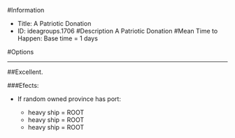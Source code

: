 #Information
 - Title: A Patriotic Donation
 - ID: ideagroups.1706
#Description
A Patriotic Donation
#Mean Time to Happen:
Base time = 1 days

#Options

___
##Excellent.

###Efects:<ul><li>If random owned province has port:</li><ul><li>heavy ship = ROOT</li><li>heavy ship = ROOT</li><li>heavy ship = ROOT</li></ul></ul>
